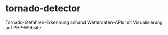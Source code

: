 # tornado-detector
Tornado-Gefahren-Erkennung anhand Wetterdaten-APIs mit Visualisierung auf PHP-Website
